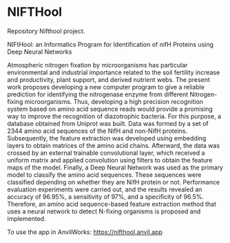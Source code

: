 # NIFTHool
Repository Nifthool project.

NIFtHool: an Informatics Program for Identification of nifH Proteins using Deep Neural Networks

Atmospheric nitrogen fixation by microorganisms has particular environmental and industrial importance related to the soil fertility increase and productivity, plant support, and derived nutrient webs. The present work proposes developing a new computer program to give a reliable prediction for identifying the nitrogenase enzyme from different Nitrogen-fixing microorganisms. Thus, developing a high precision recognition system based on amino acid sequence reads would provide a promising way to improve the recognition of diazotrophic bacteria. For this purpose, a database obtained from Uniprot was built. Data was formed by a set of 2344 amino acid sequences of the NifH and non-NifH proteins. Subsequently, the feature extraction was developed using embedding layers to obtain matrices of the amino acid chains. Afterward, the data was crossed by an external trainable convolutional layer, which received a uniform matrix and applied convolution using filters to obtain the feature maps of the model. Finally, a Deep Neural Network was used as the primary model to classify the amino acid sequences. These sequences were classified depending on whether they are NifH protein or not. Performance evaluation experiments were carried out, and the results revealed an accuracy of 96.95%, a sensitivity of 97%, and a specificity of 96.5%. Therefore, an amino acid sequence-based feature extraction method that uses a neural network to detect N-fixing organisms is proposed and implemented.

To use the app in AnvilWorks: https://nifthool.anvil.app
